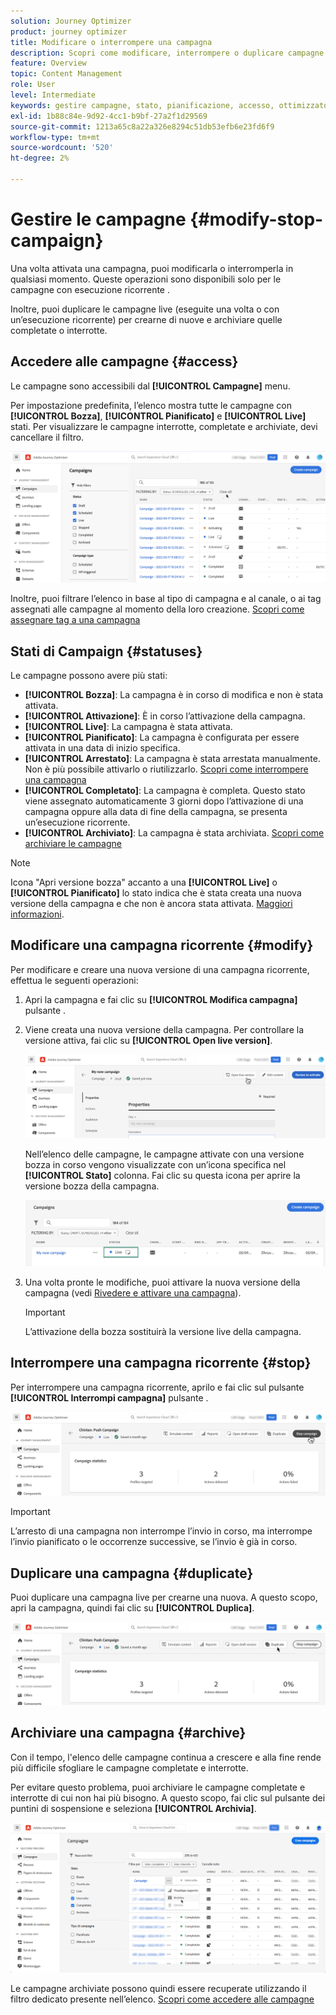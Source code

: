 ```yaml
---
solution: Journey Optimizer
product: journey optimizer
title: Modificare o interrompere una campagna
description: Scopri come modificare, interrompere o duplicare campagne live in Journey Optimizer
feature: Overview
topic: Content Management
role: User
level: Intermediate
keywords: gestire campagne, stato, pianificazione, accesso, ottimizzatore
exl-id: 1b88c84e-9d92-4cc1-b9bf-27a2f1d29569
source-git-commit: 1213a65c8a22a326e8294c51db53efb6e23fd6f9
workflow-type: tm+mt
source-wordcount: '520'
ht-degree: 2%

---
```


# Gestire le campagne {#modify-stop-campaign}

Una volta attivata una campagna, puoi modificarla o interromperla in qualsiasi momento. Queste operazioni sono disponibili solo per le campagne con esecuzione ricorrente .

Inoltre, puoi duplicare le campagne live (eseguite una volta o con un’esecuzione ricorrente) per crearne di nuove e archiviare quelle completate o interrotte.

## Accedere alle campagne {#access}

Le campagne sono accessibili dal **[!UICONTROL Campagne]** menu.

Per impostazione predefinita, l’elenco mostra tutte le campagne con **[!UICONTROL Bozza]**, **[!UICONTROL Pianificato]** e **[!UICONTROL Live]** stati. Per visualizzare le campagne interrotte, completate e archiviate, devi cancellare il filtro.

![](assets/create-campaign-list.png)

Inoltre, puoi filtrare l’elenco in base al tipo di campagna e al canale, o ai tag assegnati alle campagne al momento della loro creazione. [Scopri come assegnare tag a una campagna](create-campaign.md#create)

## Stati di Campaign {#statuses}

Le campagne possono avere più stati:

* **[!UICONTROL Bozza]**: La campagna è in corso di modifica e non è stata attivata.
* **[!UICONTROL Attivazione]**: È in corso l’attivazione della campagna.
* **[!UICONTROL Live]**: La campagna è stata attivata.
* **[!UICONTROL Pianificato]**: La campagna è configurata per essere attivata in una data di inizio specifica.
* **[!UICONTROL Arrestato]**: La campagna è stata arrestata manualmente. Non è più possibile attivarlo o riutilizzarlo. [Scopri come interrompere una campagna](modify-stop-campaign.md#stop)
* **[!UICONTROL Completato]**: La campagna è completa. Questo stato viene assegnato automaticamente 3 giorni dopo l’attivazione di una campagna oppure alla data di fine della campagna, se presenta un’esecuzione ricorrente.
* **[!UICONTROL Archiviato]**: La campagna è stata archiviata. [Scopri come archiviare le campagne](modify-stop-campaign.md#archive)

>[!NOTE]
>
>Icona &quot;Apri versione bozza&quot; accanto a una **[!UICONTROL Live]** o **[!UICONTROL Pianificato]** lo stato indica che è stata creata una nuova versione della campagna e che non è ancora stata attivata. [Maggiori informazioni](modify-stop-campaign.md#modify).

## Modificare una campagna ricorrente {#modify}

Per modificare e creare una nuova versione di una campagna ricorrente, effettua le seguenti operazioni:

1. Apri la campagna e fai clic su **[!UICONTROL Modifica campagna]** pulsante .

1. Viene creata una nuova versione della campagna. Per controllare la versione attiva, fai clic su **[!UICONTROL Open live version]**.

   ![](assets/create-campaign-draft.png)

   Nell’elenco delle campagne, le campagne attivate con una versione bozza in corso vengono visualizzate con un’icona specifica nel **[!UICONTROL Stato]** colonna. Fai clic su questa icona per aprire la versione bozza della campagna.

   ![](assets/create-campaign-edit-list.png)

1. Una volta pronte le modifiche, puoi attivare la nuova versione della campagna (vedi [Rivedere e attivare una campagna](create-campaign.md#review-activate)).

   >[!IMPORTANT]
   >
   >L’attivazione della bozza sostituirà la versione live della campagna.

## Interrompere una campagna ricorrente {#stop}

Per interrompere una campagna ricorrente, aprilo e fai clic sul pulsante **[!UICONTROL Interrompi campagna]** pulsante .

![](assets/create-campaign-stop.png)

>[!IMPORTANT]
>
>L’arresto di una campagna non interrompe l’invio in corso, ma interrompe l’invio pianificato o le occorrenze successive, se l’invio è già in corso.

<!-- inbound campaign (inapp): can stop and resume -->

## Duplicare una campagna {#duplicate}

Puoi duplicare una campagna live per crearne una nuova. A questo scopo, apri la campagna, quindi fai clic su **[!UICONTROL Duplica]**.

![](assets/create-campaign-duplicate.png)

## Archiviare una campagna {#archive}

Con il tempo, l&#39;elenco delle campagne continua a crescere e alla fine rende più difficile sfogliare le campagne completate e interrotte.

Per evitare questo problema, puoi archiviare le campagne completate e interrotte di cui non hai più bisogno. A questo scopo, fai clic sul pulsante dei puntini di sospensione e seleziona **[!UICONTROL Archivia]**.

![](assets/create-campaign-archive.png)

Le campagne archiviate possono quindi essere recuperate utilizzando il filtro dedicato presente nell’elenco. [Scopri come accedere alle campagne](get-started-with-campaigns.md#access)
